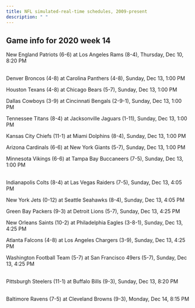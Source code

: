 ```yaml
---
title: NFL simulated-real-time schedules, 2009-present
description: " "
---
```


## Game info for 2020 week 14
New England Patriots (6-6) at Los Angeles Rams (8-4), Thursday, Dec 10, 8:20 PM

<br/>Denver Broncos (4-8) at Carolina Panthers (4-8), Sunday, Dec 13, 1:00 PM

Houston Texans (4-8) at Chicago Bears (5-7), Sunday, Dec 13, 1:00 PM

Dallas Cowboys (3-9) at Cincinnati Bengals (2-9-1), Sunday, Dec 13, 1:00 PM

Tennessee Titans (8-4) at Jacksonville Jaguars (1-11), Sunday, Dec 13, 1:00 PM

Kansas City Chiefs (11-1) at Miami Dolphins (8-4), Sunday, Dec 13, 1:00 PM

Arizona Cardinals (6-6) at New York Giants (5-7), Sunday, Dec 13, 1:00 PM

Minnesota Vikings (6-6) at Tampa Bay Buccaneers (7-5), Sunday, Dec 13, 1:00 PM

<br/>Indianapolis Colts (8-4) at Las Vegas Raiders (7-5), Sunday, Dec 13, 4:05 PM

New York Jets (0-12) at Seattle Seahawks (8-4), Sunday, Dec 13, 4:05 PM

Green Bay Packers (9-3) at Detroit Lions (5-7), Sunday, Dec 13, 4:25 PM

New Orleans Saints (10-2) at Philadelphia Eagles (3-8-1), Sunday, Dec 13, 4:25 PM

Atlanta Falcons (4-8) at Los Angeles Chargers (3-9), Sunday, Dec 13, 4:25 PM

Washington Football Team (5-7) at San Francisco 49ers (5-7), Sunday, Dec 13, 4:25 PM

<br/>Pittsburgh Steelers (11-1) at Buffalo Bills (9-3), Sunday, Dec 13, 8:20 PM

<br/>Baltimore Ravens (7-5) at Cleveland Browns (9-3), Monday, Dec 14, 8:15 PM

